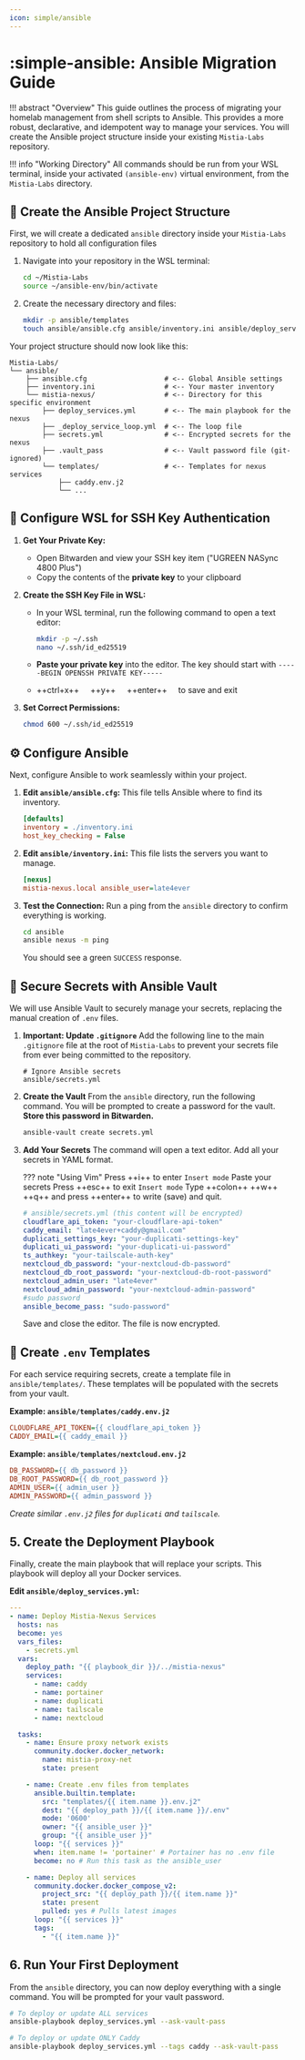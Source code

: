 ```yaml
---
icon: simple/ansible
---
```


# :simple-ansible: Ansible Migration Guide

!!! abstract "Overview"
    This guide outlines the process of migrating your homelab management from shell scripts to Ansible. This provides a more robust, declarative, and idempotent way to manage your services. You will create the Ansible project structure inside your existing `Mistia-Labs` repository.

!!! info "Working Directory"
    All commands should be run from your WSL terminal, inside your activated `(ansible-env)` virtual environment, from the `Mistia-Labs` directory.

## 📂 Create the Ansible Project Structure

First, we will create a dedicated `ansible` directory inside your `Mistia-Labs` repository to hold all configuration files

1. Navigate into your repository in the WSL terminal:

    ```bash
    cd ~/Mistia-Labs
    source ~/ansible-env/bin/activate
    ```

2. Create the necessary directory and files:

    ```bash
    mkdir -p ansible/templates
    touch ansible/ansible.cfg ansible/inventory.ini ansible/deploy_services.yml
    ```

Your project structure should now look like this:

```text
Mistia-Labs/
└── ansible/
    ├── ansible.cfg                   # <-- Global Ansible settings
    ├── inventory.ini                 # <-- Your master inventory
    └── mistia-nexus/                 # <-- Directory for this specific environment
        ├── deploy_services.yml       # <-- The main playbook for the nexus
        ├── _deploy_service_loop.yml  # <-- The loop file
        ├── secrets.yml               # <-- Encrypted secrets for the nexus
        ├── .vault_pass               # <-- Vault password file (git-ignored)
        └── templates/                # <-- Templates for nexus services
            ├── caddy.env.j2
            └── ...
```

## 🔑 Configure WSL for SSH Key Authentication

1. **Get Your Private Key:**
    - Open Bitwarden and view your SSH key item ("UGREEN NASync 4800 Plus")
    - Copy the contents of the **private key** to your clipboard

2. **Create the SSH Key File in WSL:**
    - In your WSL terminal, run the following command to open a text editor:

      ```bash
      mkdir -p ~/.ssh
      nano ~/.ssh/id_ed25519
      ```

    - **Paste your private key** into the editor. The key should start with `-----BEGIN OPENSSH PRIVATE KEY-----`
    - ++ctrl+x++ &nbsp;&nbsp;&nbsp; ++y++ &nbsp;&nbsp;&nbsp; ++enter++ &nbsp;&nbsp;&nbsp; to save and exit

3. **Set Correct Permissions:**

      ```bash
      chmod 600 ~/.ssh/id_ed25519
      ```

## ⚙️ Configure Ansible

Next, configure Ansible to work seamlessly within your project.

1. **Edit `ansible/ansible.cfg`:**
    This file tells Ansible where to find its inventory.

    ```cfg
    [defaults]
    inventory = ./inventory.ini
    host_key_checking = False
    ```

2. **Edit `ansible/inventory.ini`:**
    This file lists the servers you want to manage.

    ```ini
    [nexus]
    mistia-nexus.local ansible_user=late4ever
    ```

3. **Test the Connection:**
    Run a ping from the `ansible` directory to confirm everything is working.

    ```bash
    cd ansible
    ansible nexus -m ping
    ```

    You should see a green `SUCCESS` response.

## 🔐 Secure Secrets with Ansible Vault

We will use Ansible Vault to securely manage your secrets, replacing the manual creation of `.env` files.

1. **Important: Update `.gitignore`**
    Add the following line to the main `.gitignore` file at the root of `Mistia-Labs` to prevent your secrets file from ever being committed to the repository.

    ```gitignore
    # Ignore Ansible secrets
    ansible/secrets.yml
    ```

2. **Create the Vault**
    From the `ansible` directory, run the following command. You will be prompted to create a password for the vault. **Store this password in Bitwarden.**

    ```bash
    ansible-vault create secrets.yml
    ```

3. **Add Your Secrets**
    The command will open a text editor. Add all your secrets in YAML format.

    ??? note "Using Vim"
        Press ++i++ to enter `Insert mode`
        Paste your secrets
        Press ++esc++ to exit `Insert mode`
        Type ++colon++ ++w++ ++q++ and press ++enter++ to write (save) and quit.

    ```yaml
    # ansible/secrets.yml (this content will be encrypted)
    cloudflare_api_token: "your-cloudflare-api-token"
    caddy_email: "late4ever+caddy@gmail.com"
    duplicati_settings_key: "your-duplicati-settings-key"
    duplicati_ui_password: "your-duplicati-ui-password"
    ts_authkey: "your-tailscale-auth-key"
    nextcloud_db_password: "your-nextcloud-db-password"
    nextcloud_db_root_password: "your-nextcloud-db-root-password"
    nextcloud_admin_user: "late4ever"
    nextcloud_admin_password: "your-nextcloud-admin-password"
    #sudo password
    ansible_become_pass: "sudo-password"
    ```

    Save and close the editor. The file is now encrypted.

## 📃 Create `.env` Templates

For each service requiring secrets, create a template file in `ansible/templates/`. These templates will be populated with the secrets from your vault.

**Example: `ansible/templates/caddy.env.j2`**

```ini
CLOUDFLARE_API_TOKEN={{ cloudflare_api_token }}
CADDY_EMAIL={{ caddy_email }}
```

**Example: `ansible/templates/nextcloud.env.j2`**

```ini
DB_PASSWORD={{ db_password }}
DB_ROOT_PASSWORD={{ db_root_password }}
ADMIN_USER={{ admin_user }}
ADMIN_PASSWORD={{ admin_password }}
```

*Create similar `.env.j2` files for `duplicati` and `tailscale`.*

## 5. Create the Deployment Playbook

Finally, create the main playbook that will replace your scripts. This playbook will deploy all your Docker services.

**Edit `ansible/deploy_services.yml`:**

```yaml
---
- name: Deploy Mistia-Nexus Services
  hosts: nas
  become: yes
  vars_files:
    - secrets.yml
  vars:
    deploy_path: "{{ playbook_dir }}/../mistia-nexus"
    services:
      - name: caddy
      - name: portainer
      - name: duplicati
      - name: tailscale
      - name: nextcloud

  tasks:
    - name: Ensure proxy network exists
      community.docker.docker_network:
        name: mistia-proxy-net
        state: present

    - name: Create .env files from templates
      ansible.builtin.template:
        src: "templates/{{ item.name }}.env.j2"
        dest: "{{ deploy_path }}/{{ item.name }}/.env"
        mode: '0600'
        owner: "{{ ansible_user }}"
        group: "{{ ansible_user }}"
      loop: "{{ services }}"
      when: item.name != 'portainer' # Portainer has no .env file
      become: no # Run this task as the ansible_user

    - name: Deploy all services
      community.docker.docker_compose_v2:
        project_src: "{{ deploy_path }}/{{ item.name }}"
        state: present
        pulled: yes # Pulls latest images
      loop: "{{ services }}"
      tags:
        - "{{ item.name }}"
```

## 6. Run Your First Deployment

From the `ansible` directory, you can now deploy everything with a single command. You will be prompted for your vault password.

```bash
# To deploy or update ALL services
ansible-playbook deploy_services.yml --ask-vault-pass

# To deploy or update ONLY Caddy
ansible-playbook deploy_services.yml --tags caddy --ask-vault-pass
```
